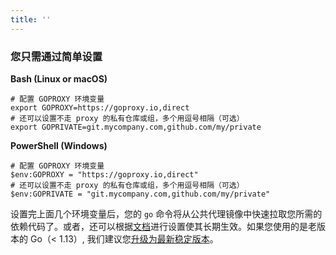 ```yaml
---
title: ''
---
```


### 您只需通过简单设置

**Bash (Linux or macOS)**

```shell
# 配置 GOPROXY 环境变量
export GOPROXY=https://goproxy.io,direct
# 还可以设置不走 proxy 的私有仓库或组，多个用逗号相隔（可选）
export GOPRIVATE=git.mycompany.com,github.com/my/private
```

**PowerShell (Windows)**

```shell
# 配置 GOPROXY 环境变量
$env:GOPROXY = "https://goproxy.io,direct"
# 还可以设置不走 proxy 的私有仓库或组，多个用逗号相隔（可选）
$env:GOPRIVATE = "git.mycompany.com,github.com/my/private"
```

设置完上面几个环境变量后，您的 `go` 命令将从公共代理镜像中快速拉取您所需的依赖代码了。或者，还可以根据[文档](docs/getting-started.html)进行设置使其长期生效。如果您使用的是老版本的 Go（< 1.13）, 我们建议您[升级为最新稳定版本](https://gomirrors.org)。
